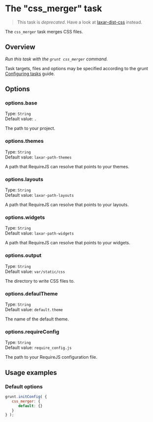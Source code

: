 # The "css_merger" task

> This task is *deprecated*. Have a look at [laxar-dist-css](internal/laxar-dist-css.md) instead.

The `css_merger` task merges CSS files.

## Overview

*Run this task with the `grunt css_merger` command.*

Task targets, files and options may be specified according to the grunt
[Configuring tasks](http://gruntjs.com/configuring-tasks) guide.

## Options

### options.base

Type: `String`  
Default value: `.`

The path to your project.

### options.themes

Type: `String`  
Default value: `laxar-path-themes`

A path that RequireJS can resolve that points to your themes.

### options.layouts

Type: `String`  
Default value: `laxar-path-layouts`

A path that RequireJS can resolve that points to your layouts.

### options.widgets

Type: `String`  
Default value: `laxar-path-widgets`

A path that RequireJS can resolve that points to your widgets.

### options.output

Type: `String`  
Default value: `var/static/css`

The directory to write CSS files to.

### options.defaulTheme

Type: `String`  
Default value: `default.theme`

The name of the default theme.

### options.requireConfig

Type: `String`  
Default value: `require_config.js`

The path to your RequireJS configuration file.

## Usage examples

### Default options

```js
grunt.initConfig( {
   css_merger: {
      default: {}
   }
} );
```
